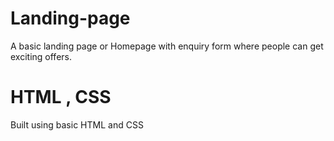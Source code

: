 # Landing-page
A basic landing page or Homepage with enquiry form where people can get exciting offers.
# HTML , CSS
Built using basic HTML and CSS 

